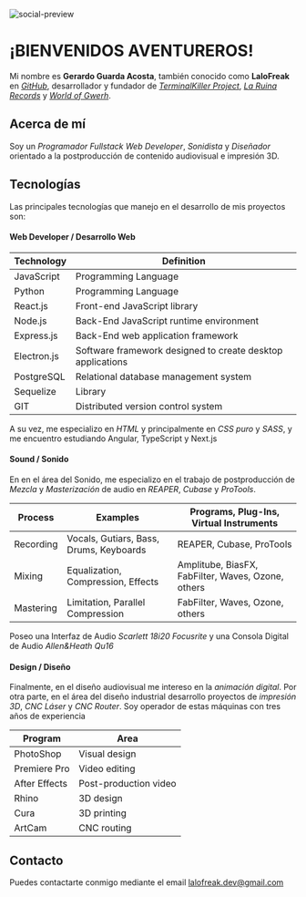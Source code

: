 ![social-preview](https://user-images.githubusercontent.com/105039526/215627920-af8476fb-2f49-46d9-93e8-463a3f889976.png)

# ¡BIENVENIDOS AVENTUREROS!

Mi nombre es **Gerardo Guarda Acosta**, también conocido como **LaloFreak** en _[GitHub](https://github.com/LaloFreak)_, desarrollador y fundador de _[TerminalKiller Project](https://www.facebook.com/terminalkiller)_, _[La Ruina Records](https://www.facebook.com/laruinarecords)_ y _[World of Gwerh](https://www.facebook.com/worldofgwerh)_.

## Acerca de mí

Soy un _Programador Fullstack Web Developer_, _Sonidista_ y _Diseñador_ orientado a la postproducción de contenido audiovisual e impresión 3D.

## Tecnologías

Las principales tecnologías que manejo en el desarrollo de mis proyectos son:

#### Web Developer / Desarrollo Web

|  Technology   |                        Definition                          |
| ------------- | ---------------------------------------------------------- |
| JavaScript    | Programming Language                                       |
| Python        | Programming Language                                       |
| React.js      | Front-end JavaScript library                               |
| Node.js       | Back-End JavaScript runtime environment                    |
| Express.js    | Back-End web application framework                         |
| Electron.js   | Software framework designed to create desktop applications |
| PostgreSQL    | Relational database management system                      |
| Sequelize     | Library                                                    |
| GIT           | Distributed version control system                         |

A su vez, me especializo en _HTML_ y principalmente en _CSS puro_ y _SASS_, y me encuentro estudiando Angular, TypeScript y Next.js

#### Sound / Sonido

En en el área del Sonido, me especializo en el trabajo de postproducción de _Mezcla_ y _Masterización_ de audio en _REAPER_, _Cubase_ y _ProTools_.

|  Process  |                Examples                 |       Programs, Plug-Ins, Virtual Instruments      |
| --------- | --------------------------------------- | -------------------------------------------------- |
| Recording | Vocals, Gutiars, Bass, Drums, Keyboards | REAPER, Cubase, ProTools                           |
| Mixing    | Equalization, Compression, Effects      | Amplitube, BiasFX, FabFilter, Waves, Ozone, others |
| Mastering | Limitation, Parallel Compression        | FabFilter, Waves, Ozone, others                    |

Poseo una Interfaz de Audio _Scarlett 18i20 Focusrite_ y una Consola Digital de Audio _Allen&Heath Qu16_

#### Design / Diseño

Finalmente, en el diseño audiovisual me intereso en la _animación digital_. Por otra parte, en el área del diseño industrial desarrollo proyectos de _impresión 3D_, _CNC Láser_ y _CNC Router_. Soy operador de estas máquinas con tres años de experiencia

|    Program    |          Area         |
| ------------- | ----------------------|
| PhotoShop     | Visual design         |
| Premiere Pro  | Video editing         |
| After Effects | Post-production video |
| Rhino         | 3D design             |
| Cura          | 3D printing           |
| ArtCam        | CNC routing           |

## Contacto

Puedes contactarte conmigo mediante el email lalofreak.dev@gmail.com
